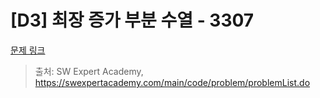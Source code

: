 # [D3] 최장 증가 부분 수열 - 3307

[문제 링크](https://swexpertacademy.com/main/code/problem/problemDetail.do?contestProbId=AWBOKg-a6l0DFAWr) 



> 출처: SW Expert Academy, https://swexpertacademy.com/main/code/problem/problemList.do